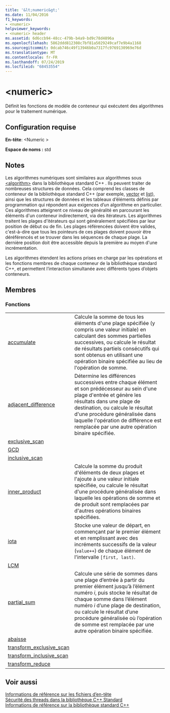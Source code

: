 ```yaml
---
title: '&lt;numeric&gt;'
ms.date: 11/04/2016
f1_keywords:
- <numeric>
helpviewer_keywords:
- <numeric> header
ms.assetid: 6d6ccb94-48cc-479b-b4a9-bd9c78d4896a
ms.openlocfilehash: 5862ddd812308c7bf81a5029249caf7e9b4a1168
ms.sourcegitcommit: 0dcab746c49f13946b0a7317fc9769130969e76d
ms.translationtype: MT
ms.contentlocale: fr-FR
ms.lasthandoff: 07/24/2019
ms.locfileid: "68453554"
---
```

# <a name="ltnumericgt"></a>&lt;numeric&gt;

Définit les fonctions de modèle de conteneur qui exécutent des algorithmes pour le traitement numérique.

## <a name="requirements"></a>Configuration requise

**En-tête**: \<Numeric >

**Espace de noms :** std

## <a name="remarks"></a>Notes

Les algorithmes numériques sont similaires aux algorithmes sous [\<algorithm>](algorithm.md) dans la bibliothèque standard C++ . Ils peuvent traiter de nombreuses structures de données. Cela comprend les classes de conteneur de la bibliothèque standard C++ (par exemple, [vector](../standard-library/vector-class.md) et [list](../standard-library/list-class.md)), ainsi que les structures de données et les tableaux d’éléments définis par programmation qui répondent aux exigences d’un algorithme en particulier. Ces algorithmes atteignent ce niveau de généralité en parcourant les éléments d'un conteneur indirectement, via des itérateurs. Les algorithmes traitent les plages d'itérateurs qui sont généralement spécifiées par leur position de début ou de fin. Les plages référencées doivent être valides, c'est-à-dire que tous les pointeurs de ces plages doivent pouvoir être déréférencés et se trouver dans les séquences de chaque plage. La dernière position doit être accessible depuis la première au moyen d'une incrémentation.

Les algorithmes étendent les actions prises en charge par les opérations et les fonctions membres de chaque conteneur de la bibliothèque standard C++, et permettent l’interaction simultanée avec différents types d’objets conteneurs.

## <a name="members"></a>Membres

### <a name="functions"></a>Fonctions

|||
|-|-|
|[accumulate](../standard-library/numeric-functions.md#accumulate)|Calcule la somme de tous les éléments d'une plage spécifiée (y compris une valeur initiale) en calculant des sommes partielles successives, ou calcule le résultat de résultats partiels consécutifs qui sont obtenus en utilisant une opération binaire spécifiée au lieu de l'opération de somme.|
|[adjacent_difference](../standard-library/numeric-functions.md#adjacent_difference)|Détermine les différences successives entre chaque élément et son prédécesseur au sein d'une plage d'entrée et génère les résultats dans une plage de destination, ou calcule le résultat d'une procédure généralisée dans laquelle l'opération de différence est remplacée par une autre opération binaire spécifiée.|
|[exclusive_scan](../standard-library/numeric-functions.md#exclusive_scan)||
|[GCD](../standard-library/numeric-functions.md#gcd)||
|[inclusive_scan](../standard-library/numeric-functions.md#inclusive_scan)||
|[inner_product](../standard-library/numeric-functions.md#inner_product)|Calcule la somme du produit d'éléments de deux plages et l'ajoute à une valeur initiale spécifiée, ou calcule le résultat d'une procédure généralisée dans laquelle les opérations de somme et de produit sont remplacées par d'autres opérations binaires spécifiées.|
|[iota](../standard-library/numeric-functions.md#iota)|Stocke une valeur de départ, en commençant par le premier élément et en remplissant avec des incréments successifs de la valeur (`value++`) de chaque élément de l'intervalle `[first, last)`.|
|[LCM](../standard-library/numeric-functions.md#lcm)||
|[partial_sum](../standard-library/numeric-functions.md#partial_sum)|Calcule une série de sommes dans une plage d’entrée à partir du premier élément jusqu’à l’élément numéro *i*, puis stocke le résultat de chaque somme dans l’élément numéro *i* d’une plage de destination, ou calcule le résultat d’une procédure généralisée où l’opération de somme est remplacée par une autre opération binaire spécifiée.|
|[abaisse](../standard-library/numeric-functions.md#reduce)||
|[transform_exclusive_scan](../standard-library/numeric-functions.md#transform_exclusive_scan)||
|[transform_inclusive_scan](../standard-library/numeric-functions.md#transform_inclusive_scan)||
|[transform_reduce](../standard-library/numeric-functions.md#transform_reduce)||

## <a name="see-also"></a>Voir aussi

[Informations de référence sur les fichiers d’en-tête](../standard-library/cpp-standard-library-header-files.md)\
[Sécurité des threads dans la bibliothèque C++ Standard](../standard-library/thread-safety-in-the-cpp-standard-library.md)\
[Informations de référence sur la bibliothèque standard C++](../standard-library/cpp-standard-library-reference.md)
